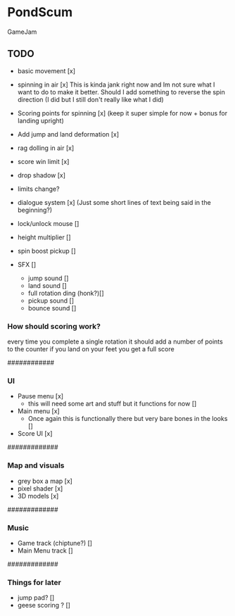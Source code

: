 # PondScum
 GameJam

## TODO
- basic movement [x]
- spinning in air [x]
       This is kinda jank right now and Im not sure what I want to do to make it better. Should I add something to reverse the spin direction (I did but I still don't really like what I did)
- Scoring points for spinning [x] (keep it super simple for now + bonus for landing upright)
- Add jump and land deformation [x]
- rag dolling in air [x]

- score win limit [x]
- drop shadow [x]
- limits change?
- dialogue system [x] (Just some short lines of text being said in the beginning?)
- lock/unlock mouse []
- height multiplier []
- spin boost pickup []
- SFX []
     - jump sound []
     - land sound []
     - full rotation ding (honk?)[]
     - pickup sound []
     - bounce sound []

### How should scoring work?
every time you complete a single rotation it should add a number of points to the counter
if you land on your feet you get a full score

############
### UI
 - Pause menu [x]
     - this will need some art and stuff but it functions for now []
 - Main menu [x]
      - Once again this is functionally there but very bare bones in the looks []
 - Score UI [x]
 
#############
### Map and visuals
- grey box a map [x]
- pixel shader [x]
- 3D models [x]

#############
### Music
- Game track (chiptune?) []
- Main Menu track []

#############
### Things for later
- jump pad? []
- geese scoring ? []
